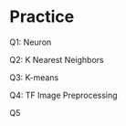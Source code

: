 # Practice  
Q1: Neuron                                              
                      
Q2: K Nearest Neighbors            
                                   
Q3: K-means      
                          
Q4: TF Image Preprocessing                          
           
Q5                   
      
  
 
